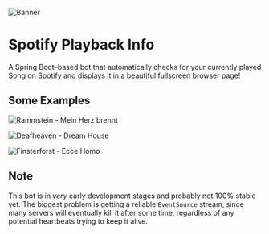 ![Banner](https://i.imgur.com/MkS2cLj.png)

# Spotify Playback Info

A Spring Boot–based bot that automatically checks for your currently played Song on Spotify and displays it in a beautiful fullscreen browser page!

## Some Examples

![Rammstein - Mein Herz brennt](https://i.imgur.com/gQheXCj.png)

![Deafheaven - Dream House](https://i.imgur.com/A4x3Y1J.png)

![Finsterforst - Ecce Homo](https://i.imgur.com/YMc16jt.png)

## Note

This bot is in *very* early development stages and probably not 100% stable yet. The biggest problem is getting a reliable `EventSource` stream, since many servers will eventually kill it after some time, regardless of any potential heartbeats trying to keep it alive.